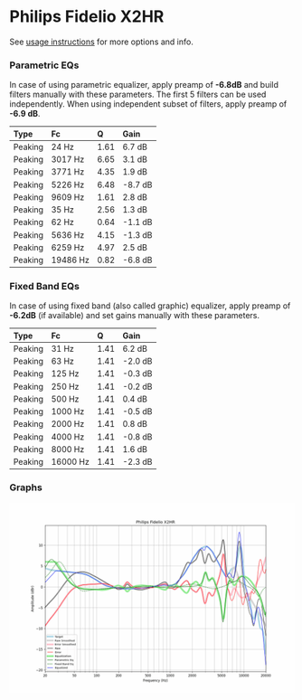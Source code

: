 # Philips Fidelio X2HR
See [usage instructions](https://github.com/jaakkopasanen/AutoEq#usage) for more options and info.

### Parametric EQs
In case of using parametric equalizer, apply preamp of **-6.8dB** and build filters manually
with these parameters. The first 5 filters can be used independently.
When using independent subset of filters, apply preamp of **-6.9 dB**.

| Type    | Fc       |    Q | Gain    |
|:--------|:---------|:-----|:--------|
| Peaking | 24 Hz    | 1.61 | 6.7 dB  |
| Peaking | 3017 Hz  | 6.65 | 3.1 dB  |
| Peaking | 3771 Hz  | 4.35 | 1.9 dB  |
| Peaking | 5226 Hz  | 6.48 | -8.7 dB |
| Peaking | 9609 Hz  | 1.61 | 2.8 dB  |
| Peaking | 35 Hz    | 2.56 | 1.3 dB  |
| Peaking | 62 Hz    | 0.64 | -1.1 dB |
| Peaking | 5636 Hz  | 4.15 | -1.3 dB |
| Peaking | 6259 Hz  | 4.97 | 2.5 dB  |
| Peaking | 19486 Hz | 0.82 | -6.8 dB |

### Fixed Band EQs
In case of using fixed band (also called graphic) equalizer, apply preamp of **-6.2dB**
(if available) and set gains manually with these parameters.

| Type    | Fc       |    Q | Gain    |
|:--------|:---------|:-----|:--------|
| Peaking | 31 Hz    | 1.41 | 6.2 dB  |
| Peaking | 63 Hz    | 1.41 | -2.0 dB |
| Peaking | 125 Hz   | 1.41 | -0.3 dB |
| Peaking | 250 Hz   | 1.41 | -0.2 dB |
| Peaking | 500 Hz   | 1.41 | 0.4 dB  |
| Peaking | 1000 Hz  | 1.41 | -0.5 dB |
| Peaking | 2000 Hz  | 1.41 | 0.8 dB  |
| Peaking | 4000 Hz  | 1.41 | -0.8 dB |
| Peaking | 8000 Hz  | 1.41 | 1.6 dB  |
| Peaking | 16000 Hz | 1.41 | -2.3 dB |

### Graphs
![](./Philips%20Fidelio%20X2HR.png)